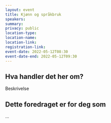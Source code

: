 ```yaml
---
layout: event
title: Kjønn og språkbruk
speakers:
summary:
privacy: public
location-type:
location-name:
location-link:
registration-link:
event-date: 2022-05-12T08:30
event-date-end: 2022-05-12T09:30
---
```

## Hva handler det her om?
Beskrivelse

## Dette foredraget er for deg som
...
